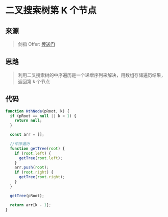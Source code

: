 # 二叉搜索树第 K 个节点

## 来源

> 剑指 Offer: [传送门](https://leetcode-cn.com/problems/er-cha-sou-suo-shu-de-di-kda-jie-dian-lcof/)

## 思路

> 利用二叉搜索树的中序遍历是一个递增序列来解决，用数组存储遍历结果，返回第 k 个节点

## 代码

```js
function KthNode(pRoot, k) {
  if (pRoot == null || k < 1) {
    return null;
  }

  const arr = [];

  //中序遍历
  function getTree(root) {
    if (root.left) {
      getTree(root.left);
    }
    arr.push(root);
    if (root.right) {
      getTree(root.right);
    }
  }

  getTree(pRoot);

  return arr[k - 1];
}
```
